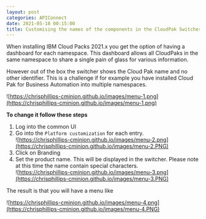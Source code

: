 ```yaml
---
layout: post
categories: APIConnect
date: 2021-05-18 00:15:00
title: Customising the names of the components in the CloudPak Switcher.
---
```


When installing IBM Cloud Packs 2021.x you get the option of having a dashboard for each namespace. This dashboard allows all CloudPaks in the same namespace to share a single pain of glass for various information.

<!--more-->

However out of the box the switcher shows the Cloud Pak name and no other identifier. This is a challenge if for example you have installed Cloud Pak for Business Automation into multiple namespaces.

![https://chrisphillips-cminion.github.io/images/menu-1.png](https://chrisphillips-cminion.github.io/images/menu-1.png)


**To change it follow these steps**

1. Log into the common UI
2. Go into the `Platform customization` for each entry. <BR> ![https://chrisphillips-cminion.github.io/images/menu-2.png](https://chrisphillips-cminion.github.io/images/menu-2.PNG)
3. Click on Branding
4. Set the product name. This will be displayed in the switcher. Please note at this time the name contain special characters.<BR> ![https://chrisphillips-cminion.github.io/images/menu-3.png](https://chrisphillips-cminion.github.io/images/menu-3.PNG)


The result is that you will have a menu like

![https://chrisphillips-cminion.github.io/images/menu-4.png](https://chrisphillips-cminion.github.io/images/menu-4.PNG)
